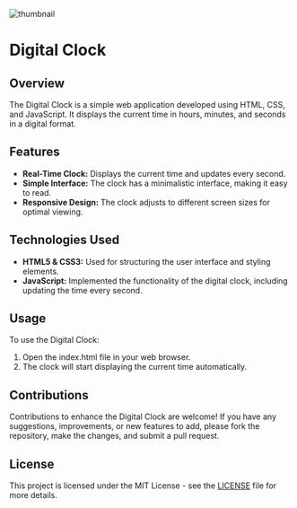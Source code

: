 ![thumbnail](https://github.com/the-PrafulDesai/DigitalClock/assets/108045971/e19dbc01-4fdc-4463-8353-0e5d42b1c694)

# Digital Clock

## Overview
The Digital Clock is a simple web application developed using HTML, CSS, and JavaScript. It displays the current time in hours, minutes, and seconds in a digital format.

## Features
- **Real-Time Clock:** Displays the current time and updates every second.
- **Simple Interface:** The clock has a minimalistic interface, making it easy to read.
- **Responsive Design:** The clock adjusts to different screen sizes for optimal viewing.

## Technologies Used
- **HTML5 & CSS3:** Used for structuring the user interface and styling elements.
- **JavaScript:** Implemented the functionality of the digital clock, including updating the time every second.

## Usage
To use the Digital Clock:
1. Open the index.html file in your web browser.
2. The clock will start displaying the current time automatically.

## Contributions
Contributions to enhance the Digital Clock are welcome! If you have any suggestions, improvements, or new features to add, please fork the repository, make the changes, and submit a pull request.

## License
This project is licensed under the MIT License - see the [LICENSE](./LICENSE) file for more details.
